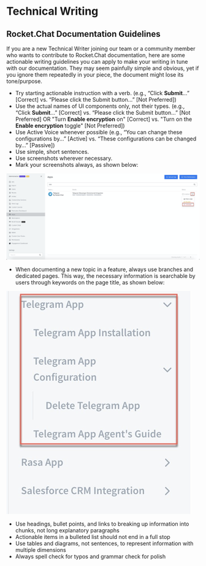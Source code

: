 # Technical Writing

## **Rocket.Chat Documentation Guidelines**

If you are a new Technical Writer joining our team or a community member who wants to contribute to Rocket.Chat documentation, here are some actionable writing guidelines you can apply to make your writing in tune with our documentation. They may seem painfully simple and obvious, yet if you ignore them repeatedly in your piece, the document might lose its tone/purpose.

* Try starting actionable instruction with a verb. (e.g., “Click **Submit**…” \[Correct] vs. “Please click the Submit button…” \[Not Preferred])
* Use the actual names of UI components only, not their types. (e.g., “Click **Submit**…” \[Correct] vs. “Please click the Submit button…” \[Not Preferred] OR "Turn **Enable encryption** on" \[Correct] vs. "Turn on the **Enable encryption** toggle" \[Not Preferred])
* Use Active Voice whenever possible (e.g., “You can change these configurations by…” \[Active] vs. “These configurations can be changed by…” \[Passive])
* Use simple, short sentences.
* Use screenshots wherever necessary.
* Mark your screenshots always, as shown below:

![](<../../../.gitbook/assets/image (24).png>)

* When documenting a new topic in a feature, always use branches and dedicated pages. This way, the necessary information is searchable by users through keywords on the page title, as shown below:

![](<../../../.gitbook/assets/image (23).png>)

* Use headings, bullet points, and links to breaking up information into chunks, not long explanatory paragraphs
* Actionable items in a bulleted list should not end in a full stop
* Use tables and diagrams, not sentences, to represent information with multiple dimensions
* Always spell check for typos and grammar check for polish
